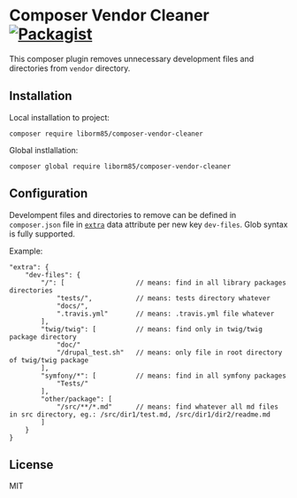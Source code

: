 # Composer Vendor Cleaner [![Packagist](https://img.shields.io/packagist/v/liborm85/composer-vendor-cleaner.svg)](https://packagist.org/packages/liborm85/composer-vendor-cleaner)

This composer plugin removes unnecessary development files and directories from `vendor` directory.

## Installation

Local installation to project:
```
composer require liborm85/composer-vendor-cleaner
```

Global instlallation:
```
composer global require liborm85/composer-vendor-cleaner
```

## Configuration

Develompent files and directories to remove can be defined in `composer.json` file
in [`extra`](https://getcomposer.org/doc/04-schema.md#extra) data attribute per new key `dev-files`.
Glob syntax is fully supported.

Example:
```
"extra": {
    "dev-files": {
        "/": [                  // means: find in all library packages directories
            "tests/",           // means: tests directory whatever
            "docs/",
            ".travis.yml"       // means: .travis.yml file whatever
        ],
        "twig/twig": [          // means: find only in twig/twig package directory
            "doc/"
            "/drupal_test.sh"   // means: only file in root directory of twig/twig package
        ],
        "symfony/*": [          // means: find in all symfony packages
            "Tests/"
        ],
        "other/package": [
            "/src/**/*.md"      // means: find whatever all md files in src directory, eg.: /src/dir1/test.md, /src/dir1/dir2/readme.md
        ]
    }
}
```

## License

MIT
